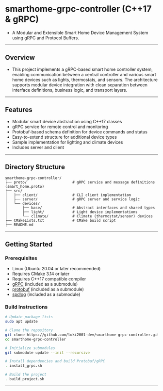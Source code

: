 # smarthome-grpc-controller (C++17 & gRPC)
- A Modular and Extensible Smart Home Device Management System using gRPC and Protocol Buffers.

---

## Overview
- This project implements a gRPC-based smart home controller system, enabling communication between a central controller and various smart home devices such as lights, thermostats, and sensors. The architecture supports modular device integration with clean separation between interface definitions, business logic, and transport layers.

---

## Features
- Modular smart device abstraction using C++17 classes
- gRPC service for remote control and monitoring
- Protobuf-based schema definition for device commands and status
- Easy-to-extend structure for additional device types
- Sample implementation for lighting and climate devices
- Includes server and client

---

## Directory Structure
```
smarthome-grpc-controller/
├── proto/                     # gRPC service and message definitions (smart_home.proto)
├── src/
│   ├── client/                # CLI client implementation
│   ├── server/                # gRPC server and service logic
│   └── devices/
│       ├── base/              # Abstract interfaces and shared types
│       ├── light/             # Light device implementations
│       └── climate/           # Climate (thermostat/sensor) devices
├── CMakeLists.txt             # CMake build script
├── README.md
```

---

## Getting Started
### Prerequisites
- Linux (Ubuntu 20.04 or later recommended)
- Requires CMake 3.14 or later
- Requires C++17 compatible compiler
- [gRPC](https://github.com/grpc/grpc) (included as a submodule)
- [protobuf](https://github.com/protocolbuffers/protobuf) (included as a submodule)
- [spdlog](https://github.com/gabime/spdlog) (included as a submodule)

### Build Instructions
```bash
# Update package lists
sudo apt update

# Clone the repository
git clone https://github.com/loki2001-dev/smarthome-grpc-controller.git
cd smarthome-grpc-controller

# Initialize submodules
git submodule update --init --recursive

# Install dependencies and build Protobuf/gRPC
. install_grpc.sh

# Build the project
. build_project.sh
```

---